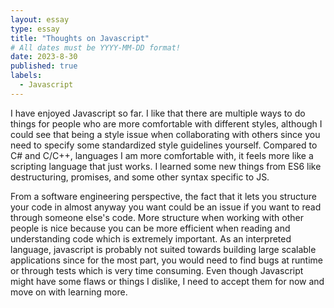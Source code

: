 ```yaml
---
layout: essay
type: essay
title: "Thoughts on Javascript"
# All dates must be YYYY-MM-DD format!
date: 2023-8-30
published: true
labels:
  - Javascript
---
```


I have enjoyed Javascript so far. I like that there are multiple ways to do things for people who are more comfortable with different styles, although I could see that being a style issue when collaborating with others since you need to specify some standardized style guidelines yourself. Compared to C# and C/C++, languages I am more comfortable with, it feels more like a scripting language that just works. I learned some new things from ES6 like destructuring, promises, and some other syntax specific to JS.



From a software engineering perspective, the fact that it lets you structure your code in almost anyway you want could be an issue if you want to read through someone else's code. More structure when working with other people is nice because you can be more efficient when reading and understanding code which is extremely important. As an interpreted language, javascript is probably not suited towards building large scalable applications since for the most part, you would need to find bugs at runtime or through tests which is very time consuming. Even though Javascript might have some flaws or things I dislike, I need to accept them for now and move on with learning more.